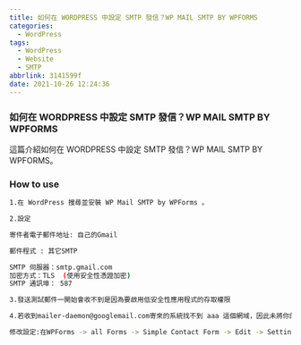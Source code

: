 ```yaml
---
title: 如何在 WORDPRESS 中設定 SMTP 發信？WP MAIL SMTP BY WPFORMS
categories:
  - WordPress
tags:
  - WordPress
  - Website
  - SMTP
abbrlink: 3141599f
date: 2021-10-26 12:24:36
---
```

### 如何在 WORDPRESS 中設定 SMTP 發信？WP MAIL SMTP BY WPFORMS
<!--more-->
這篇介紹如何在 WORDPRESS 中設定 SMTP 發信？WP MAIL SMTP BY WPFORMS。

### How to use
```sh
1.在 WordPress 搜尋並安裝 WP Mail SMTP by WPForms 。

2.設定

寄件者電子郵件地址: 自己的Gmail

郵件程式 : 其它SMTP

SMTP 伺服器：smtp.gmail.com
加密方式：TLS  (使用安全性憑證加密)
SMTP 通訊埠： 587

3.發送測試郵件一開始會收不到是因為要啟用低安全性應用程式的存取權限

4.若收到mailer-daemon@googlemail.com寄來的系統找不到 aaa 這個網域，因此未將你的郵件傳送到 bbb。請檢查該網域是否正確無誤或有不必要的空格，然後再試一次。

修改設定:在WPForms -> all Forms -> Simple Contact Form -> Edit -> Settings -> Notifications -> Send To Email Address 設定成 {admin_email}
```
